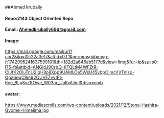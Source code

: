 ##Ahmed krubally
#### Repo:2143 Object Oriented Repo
#### Email: Ahmedkrubally696@gmail.com
#### Image:
https://mail.google.com/mail/u/1?ui=2&ik=d0c22a3e17&attid=0.1.1&permmsgid=msg-f:1742095241637599101&th=182d2a646ab5177d&view=fimg&fur=ip&sz=s0-l75-ft&attbid=ANGjdJ9CrpQ-KTQLtM4WFZtR-CIJfK2OluTnU2IqH8p8Xpp9UAMLOe5WsU45vbpOlmcVVTnlso-Opz6pgC9m92OUVFZvvtFt-6ce_6Lg8vZKOwe_W03nr_UaKvAiImI&disp=emb
#### avatar:
https://www.mediascrolls.com/wp-content/uploads/2021/12/Stone-Hashira-Gyomei-Himejima.jpg
